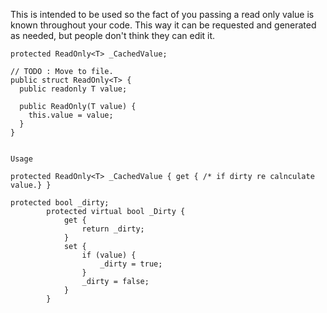This is intended to be used so the fact of you passing a read only value is known throughout your code. This way it can be requested and generated as needed, but people don't think they can edit it.

```
protected ReadOnly<T> _CachedValue;
		
// TODO : Move to file.
public struct ReadOnly<T> {
  public readonly T value;

  public ReadOnly(T value) {
    this.value = value;
  }
}


Usage

protected ReadOnly<T> _CachedValue { get { /* if dirty re calnculate value.} }

protected bool _dirty;
		protected virtual bool _Dirty {
			get {
				return _dirty;
			}
			set {
				if (value) {
					_dirty = true;
				}
				_dirty = false;
			}
		}
```
